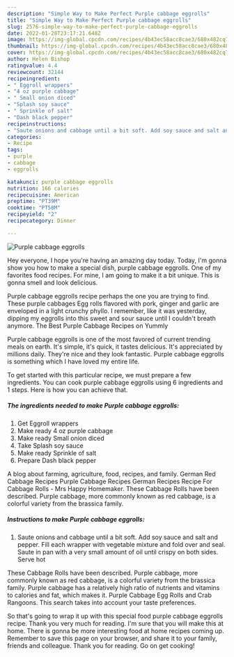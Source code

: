 ```yaml
---
description: "Simple Way to Make Perfect Purple cabbage eggrolls"
title: "Simple Way to Make Perfect Purple cabbage eggrolls"
slug: 2576-simple-way-to-make-perfect-purple-cabbage-eggrolls
date: 2022-01-28T23:17:21.648Z
image: https://img-global.cpcdn.com/recipes/4b43ec58acc8cae3/680x482cq70/purple-cabbage-eggrolls-recipe-main-photo.jpg
thumbnail: https://img-global.cpcdn.com/recipes/4b43ec58acc8cae3/680x482cq70/purple-cabbage-eggrolls-recipe-main-photo.jpg
cover: https://img-global.cpcdn.com/recipes/4b43ec58acc8cae3/680x482cq70/purple-cabbage-eggrolls-recipe-main-photo.jpg
author: Helen Bishop
ratingvalue: 4.4
reviewcount: 32144
recipeingredient:
- " Eggroll wrappers"
- "4 oz purple cabbage"
- " Small onion diced"
- "Splash soy sauce"
- " Sprinkle of salt"
- "Dash black pepper"
recipeinstructions:
- "Saute onions and cabbage until a bit soft. Add soy sauce and salt and pepper. Fill each wrapper with vegetable mixture and fold over and seal. Saute in pan with a very small amount of oil until crispy on both sides. Serve hot"
categories:
- Recipe
tags:
- purple
- cabbage
- eggrolls

katakunci: purple cabbage eggrolls 
nutrition: 166 calories
recipecuisine: American
preptime: "PT39M"
cooktime: "PT58M"
recipeyield: "2"
recipecategory: Dinner

---
```



![Purple cabbage eggrolls](https://img-global.cpcdn.com/recipes/4b43ec58acc8cae3/680x482cq70/purple-cabbage-eggrolls-recipe-main-photo.jpg)

Hey everyone, I hope you're having an amazing day today. Today, I'm gonna show you how to make a special dish, purple cabbage eggrolls. One of my favorites food recipes. For mine, I am going to make it a bit unique. This is gonna smell and look delicious.

Purple cabbage eggrolls recipe perhaps the one you are trying to find. These purple cabbages Egg rolls flavored with pork, ginger and garlic are enveloped in a light crunchy phyllo. I remember, like it was yesterday, dipping my eggrolls into this sweet and sour sauce until I couldn't breath anymore. The Best Purple Cabbage Recipes on Yummly

Purple cabbage eggrolls is one of the most favored of current trending meals on earth. It's simple, it's quick, it tastes delicious. It's appreciated by millions daily. They're nice and they look fantastic. Purple cabbage eggrolls is something which I have loved my entire life.


To get started with this particular recipe, we must prepare a few ingredients. You can cook purple cabbage eggrolls using 6 ingredients and 1 steps. Here is how you can achieve that.

<!--inarticleads1-->

##### The ingredients needed to make Purple cabbage eggrolls:

1. Get  Eggroll wrappers
1. Make ready 4 oz purple cabbage
1. Make ready  Small onion diced
1. Take Splash soy sauce
1. Make ready  Sprinkle of salt
1. Prepare Dash black pepper


A blog about farming, agriculture, food, recipes, and family. German Red Cabbage Recipes Purple Cabbage Recipes German Recipes Recipe For Cabbage Rolls - Mrs Happy Homemaker. These Cabbage Rolls have been described. Purple cabbage, more commonly known as red cabbage, is a colorful variety from the brassica family. 

<!--inarticleads2-->

##### Instructions to make Purple cabbage eggrolls:

1. Saute onions and cabbage until a bit soft. Add soy sauce and salt and pepper. Fill each wrapper with vegetable mixture and fold over and seal. Saute in pan with a very small amount of oil until crispy on both sides. Serve hot


These Cabbage Rolls have been described. Purple cabbage, more commonly known as red cabbage, is a colorful variety from the brassica family. Purple cabbage has a relatively high ratio of nutrients and vitamins to calories and fat, which makes it. Purple Cabbage Egg Rolls and Crab Rangoons. This search takes into account your taste preferences. 

So that's going to wrap it up with this special food purple cabbage eggrolls recipe. Thank you very much for reading. I'm sure that you will make this at home. There is gonna be more interesting food at home recipes coming up. Remember to save this page on your browser, and share it to your family, friends and colleague. Thank you for reading. Go on get cooking!
